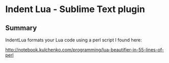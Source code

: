# Indent Lua - Sublime Text plugin

## Summary

IndentLua formats your Lua code using a perl script I found here:

http://notebook.kulchenko.com/programming/lua-beautifier-in-55-lines-of-perl

